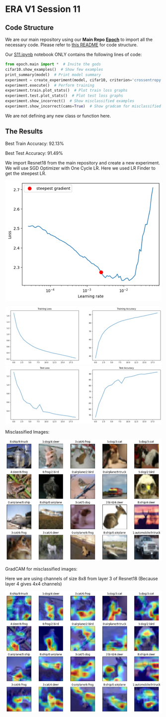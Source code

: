 # ERA V1 Session 11

## Code Structure
We are our main repository using our **Main Repo** [**Epoch**](https://github.com/swapniel99/epoch) to import all the necessary code.
Please refer to [this README](https://github.com/swapniel99/epoch/blob/main/README.md) for code structure. 

Our [S11.ipynb](https://github.com/swapniel99/erav1s11/blob/main/S11.ipynb) notebook ONLY contains the following lines of code:

```python
from epoch.main import *  # Invite the gods
cifar10.show_examples()  # Show few examples
print_summary(model)  # Print model summary
experiment = create_experiment(model, cifar10, criterion='crossentropy', epochs=20, scheduler='one_cycle')  # Set up train and test
experiment.execute()  # Perform training
experiment.train.plot_stats()  # Plot train loss graphs
experiment.test.plot_stats()  # Plot test loss graphs
experiment.show_incorrect()  # Show misclassified examples
experiment.show_incorrect(cams=True)  # Show gradcam for misclassified examples
```

We are not defining any new class or function here.

## The Results

Best Train Accuracy: 92.13%

Best Test Accuracy: 91.49%

We import Resnet18 from the main repository and create a new experiment.
We will use SGD Optimizer with One Cycle LR. Here we used LR Finder to get the steepest LR.

![LRFinder](assets/lrfinder.png)

![Training](assets/train.png)
![Testing](assets/test.png)

Misclassified Images:

![Misclassified](assets/missed.png)

GradCAM for misclassified images:

Here we are using channels of size 8x8 from layer 3 of Resnet18 (Because layer 4 gives 4x4 channels)

![GradCAM](assets/missed_grad.png)
